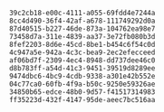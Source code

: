 
                39c2cb18-e00c-4111-a055-69fdd4e7244a
                8cc4d490-36f4-42af-a678-111749292d0a
                87d40515-b227-46de-873a-104762ea98e7
                73458d7a-311e-4839-aa37-3e72fb080b3d
                8fef2203-8d6e-45cd-8be1-b454c6f54c0d
                4c947a5e-942a-4c3c-bea9-2ec2efecceed
                af06bd7f-2309-4ec4-8948-dd737dee46c0
                d8b783ff-a54d-41c3-9451-39519d8289ee
                9474dbc6-4bc9-4cdb-9338-a301e42b552e
                04c77ca0-60fb-4f9a-b50c-9250e59326ae
                34850b65-edce-48b0-9d57-f41517314983
                ff35223d-432f-4147-95de-aeec7bc516aa
                
